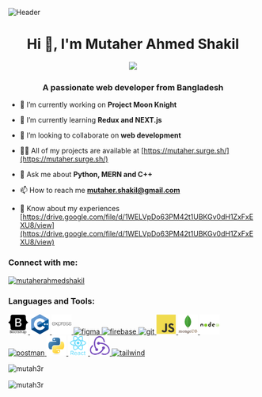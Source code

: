 ![Header](https://i.ibb.co/fdt10MP/Mutaher-Ahmed-Shakil.png)
<h1 align="center">Hi 👋, I'm Mutaher Ahmed Shakil</h1>
<div align="center" >
  <img src="https://i.ibb.co/VYNmgZ2/Untitled-design-7.png">
</div>
<h3 align="center">A passionate web developer from Bangladesh</h3>

- 🔭 I’m currently working on **Project Moon Knight**

- 🌱 I’m currently learning **Redux and NEXT.js**

- 👯 I’m looking to collaborate on **web development**

- 👨‍💻 All of my projects are available at [https://mutaher.surge.sh/](https://mutaher.surge.sh/)

- 💬 Ask me about **Python, MERN and C++**

- 📫 How to reach me **mutaher.shakil@gmail.com**

- 📄 Know about my experiences [https://drive.google.com/file/d/1WELVpDo63PM42t1UBKGv0dH1ZxFxEXU8/view](https://drive.google.com/file/d/1WELVpDo63PM42t1UBKGv0dH1ZxFxEXU8/view)

<h3 align="left">Connect with me:</h3>
<p align="left">
<a href="https://linkedin.com/in/mutaherahmedshakil" target="blank"><img align="center" src="https://raw.githubusercontent.com/rahuldkjain/github-profile-readme-generator/master/src/images/icons/Social/linked-in-alt.svg" alt="mutaherahmedshakil" height="30" width="40" /></a>
</p>

<h3 align="left">Languages and Tools:</h3>
<p align="left"> <a href="https://getbootstrap.com" target="_blank" rel="noreferrer"> <img src="https://raw.githubusercontent.com/devicons/devicon/master/icons/bootstrap/bootstrap-plain-wordmark.svg" alt="bootstrap" width="40" height="40"/> </a> <a href="https://www.w3schools.com/cpp/" target="_blank" rel="noreferrer"> <img src="https://raw.githubusercontent.com/devicons/devicon/master/icons/cplusplus/cplusplus-original.svg" alt="cplusplus" width="40" height="40"/> </a> <a href="https://expressjs.com" target="_blank" rel="noreferrer"> <img src="https://raw.githubusercontent.com/devicons/devicon/master/icons/express/express-original-wordmark.svg" alt="express" width="40" height="40"/> </a> <a href="https://www.figma.com/" target="_blank" rel="noreferrer"> <img src="https://www.vectorlogo.zone/logos/figma/figma-icon.svg" alt="figma" width="40" height="40"/> </a> <a href="https://firebase.google.com/" target="_blank" rel="noreferrer"> <img src="https://www.vectorlogo.zone/logos/firebase/firebase-icon.svg" alt="firebase" width="40" height="40"/> </a> <a href="https://git-scm.com/" target="_blank" rel="noreferrer"> <img src="https://www.vectorlogo.zone/logos/git-scm/git-scm-icon.svg" alt="git" width="40" height="40"/> </a> <a href="https://developer.mozilla.org/en-US/docs/Web/JavaScript" target="_blank" rel="noreferrer"> <img src="https://raw.githubusercontent.com/devicons/devicon/master/icons/javascript/javascript-original.svg" alt="javascript" width="40" height="40"/> </a> <a href="https://www.mongodb.com/" target="_blank" rel="noreferrer"> <img src="https://raw.githubusercontent.com/devicons/devicon/master/icons/mongodb/mongodb-original-wordmark.svg" alt="mongodb" width="40" height="40"/> </a> <a href="https://nodejs.org" target="_blank" rel="noreferrer"> <img src="https://raw.githubusercontent.com/devicons/devicon/master/icons/nodejs/nodejs-original-wordmark.svg" alt="nodejs" width="40" height="40"/> </a> <a href="https://postman.com" target="_blank" rel="noreferrer"> <img src="https://www.vectorlogo.zone/logos/getpostman/getpostman-icon.svg" alt="postman" width="40" height="40"/> </a> <a href="https://www.python.org" target="_blank" rel="noreferrer"> <img src="https://raw.githubusercontent.com/devicons/devicon/master/icons/python/python-original.svg" alt="python" width="40" height="40"/> </a> <a href="https://reactjs.org/" target="_blank" rel="noreferrer"> <img src="https://raw.githubusercontent.com/devicons/devicon/master/icons/react/react-original-wordmark.svg" alt="react" width="40" height="40"/> </a> <a href="https://redux.js.org" target="_blank" rel="noreferrer"> <img src="https://raw.githubusercontent.com/devicons/devicon/master/icons/redux/redux-original.svg" alt="redux" width="40" height="40"/> </a> <a href="https://tailwindcss.com/" target="_blank" rel="noreferrer"> <img src="https://www.vectorlogo.zone/logos/tailwindcss/tailwindcss-icon.svg" alt="tailwind" width="40" height="40"/> </a> </p>

<p><img align="center" src="https://github-readme-stats.vercel.app/api/top-langs?username=mutah3r&show_icons=true&locale=en&layout=compact" alt="mutah3r" /></p>

<p><img align="center" src="https://github-readme-streak-stats.herokuapp.com/?user=mutah3r&" alt="mutah3r" /></p>
